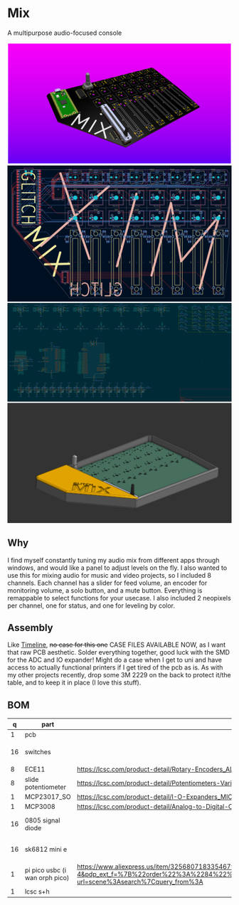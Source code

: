 # Mix
A multipurpose audio-focused console

![render](images/render.png)
![pcb](images/pcb.png)
![sch](images/sch.png)
![case](images/case.png)

## Why
I find myself constantly tuning my audio mix from different apps through windows, and would like a panel to adjust levels on the fly. I also wanted to use this for mixing audio for music and video projects, so I included 8 channels. Each channel has a slider for feed volume, an encoder for monitoring volume, a solo button, and a mute button. Everything is remappable to select functions for your usecase. I also included 2 neopixels per channel, one for status, and one for leveling by color.

## Assembly
Like [Timeline](https://github.com/justaglitchfl/timeline), ~~no case for this one~~ CASE FILES AVAILABLE NOW, as I want that raw PCB aesthetic. Solder everything together, good luck with the SMD for the ADC and IO expander! Might do a case when I get to uni and have access to actually functional printers if I get tired of the pcb as is. As with my other projects recently, drop some 3M 2229 on the back to protect it/the table, and to keep it in place (I love this stuff).

## BOM
|q  |part             |link                                                     |price       |total |
|---|-----------------|---------------------------------------------------------|------------|------|
|1  |pcb              |                                                         |$42.60      |$102.80|
|16 |switches         |                                                         |have on hand|      |
|8  |ECE11            |https://lcsc.com/product-detail/Rotary-Encoders_ALPSALPINE-EC11E18244AU_C202365.html|$15.71      |      |
|8  |slide potentiometer|https://lcsc.com/product-detail/Potentiometers-Variable-Resistors_BOURNS-PTA4543-2015DPB103_C17444183.html?s_z=n_%25C2%25B120%2525%2520250mW%252010k%25CE%25A9%2520Through%2520Hole%2520Potentiometers%252C%2520Variable%2520Resistors%2520ROHS|$14.16      |      |
|1  |MCP23017_SO      |https://lcsc.com/product-detail/I-O-Expanders_MICROCHIP-MCP23017T-E-SO_C629440.html?s_z=n_MCP23017_SO|$1.94       |      |
|1  |MCP3008          |https://lcsc.com/product-detail/Analog-to-Digital-Converters-ADC_MICROCHIP-MCP3008T-I-SL_C2651321.html?s_z=n_mcp3008|$3.30       |      |
|16 |0805 signal diode|                                                         |have on hand|      |
|16 |sk6812 mini e    |                                                         |have on hand|      |
|1  |pi pico usbc (i wan orph pico)|https://www.aliexpress.us/item/3256807183354679.html?spm=a2g0o.productlist.main.5.7a7f3de52hAPEA&algo_pvid=1f0d5b04-b26a-48e7-9a46-02294e034b27&algo_exp_id=1f0d5b04-b26a-48e7-9a46-02294e034b27-4&pdp_ext_f=%7B%22order%22%3A%2284%22%2C%22eval%22%3A%221%22%7D&pdp_npi=4%40dis%21USD%212.56%212.56%21%21%212.56%212.56%21%402101ef5e17540194226302590e807a%2112000040462155654%21sea%21US%216129401916%21X&curPageLogUid=bwr0jMqPdQNe&utparam-url=scene%3Asearch%7Cquery_from%3A|$3.56       |      |
|1  |lcsc s+h         |                                                         |$21.53      |      |
